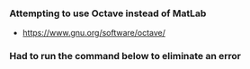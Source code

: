 ### Attempting to use Octave instead of MatLab
- https://www.gnu.org/software/octave/

### Had to run the command below to eliminate an error

<!-- ``` bash
# https://github.com/moby/moby/issues/37916
sudo apt remove golang-docker-credential-helpers
``` -->

<!-- ### To run container with our source mounted (2-way bind)
``` bash
docker run --rm -v $(pwd):/src benchmark:1.0 bash  # /source/myfile.m
``` -->

<!-- ### Dataset location
```/media/Data/CASME_S2``` -->

<!-- 
TODO
- Feed CASME^2 to benchmark
- Fix RGAN
- Pull data from CASME^2 and feed to RGAN
- 
 -->